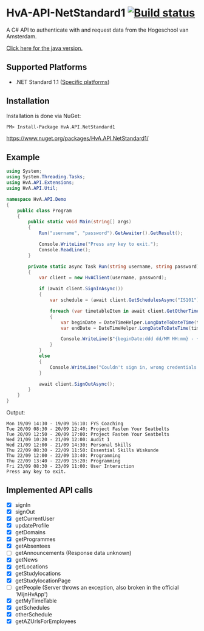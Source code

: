 # HvA-API-NetStandard1 [![Build status](https://ci.appveyor.com/api/projects/status/8ci60nhsjxawhmbt?svg=true)](https://ci.appveyor.com/project/AeonLucid/hva-api-netstandard1)

A C# API to authenticate with and request data from the Hogeschool van Amsterdam.

[Click here for the java version.](https://github.com/AeonLucid/HvA-API-Java)

## Supported Platforms

* .NET Standard 1.1 ([Specific platforms](https://github.com/dotnet/corefx/blob/master/Documentation/architecture/net-platform-standard.md#mapping-the-net-platform-standard-to-platforms))

## Installation
Installation is done via NuGet:

    PM> Install-Package HvA.API.NetStandard1
	
https://www.nuget.org/packages/HvA.API.NetStandard1/

## Example

```csharp
using System;
using System.Threading.Tasks;
using HvA.API.Extensions;
using HvA.API.Util;

namespace HvA.API.Demo
{
    public class Program
    {
        public static void Main(string[] args)
        {
            Run("username", "password").GetAwaiter().GetResult();

            Console.WriteLine("Press any key to exit.");
            Console.ReadLine();
        }

        private static async Task Run(string username, string password)
        {
            var client = new HvAClient(username, password);

            if (await client.SignInAsync())
            {
                var schedule = (await client.GetSchedulesAsync("IS101"))[0];

                foreach (var timetableItem in await client.GetOtherTimeTableAsync(schedule.Value, DateTime.Now.GetIso8601WeekOfYear()))
                {
                    var beginDate = DateTimeHelper.LongDateToDateTime(timetableItem.StartDate).ToLocalTime();
                    var endDate = DateTimeHelper.LongDateToDateTime(timetableItem.EndDate).ToLocalTime();

                    Console.WriteLine($"{beginDate:ddd dd/MM HH:mm} - {endDate:dd/MM HH:mm}: " + timetableItem.ActivityDescription);
                }
            }
            else
            {
                Console.WriteLine("Couldn't sign in, wrong credentials specified.");
            }

            await client.SignOutAsync();
        }
    }
}
```

Output:
```
Mon 19/09 14:30 - 19/09 16:10: FYS Coaching
Tue 20/09 08:30 - 20/09 12:40: Project Fasten Your Seatbelts
Tue 20/09 12:50 - 20/09 17:00: Project Fasten Your Seatbelts
Wed 21/09 10:20 - 21/09 12:00: Audit 1
Wed 21/09 12:00 - 21/09 14:30: Personal Skills
Thu 22/09 08:30 - 22/09 11:50: Essential Skills Wiskunde
Thu 22/09 12:00 - 22/09 13:40: Programming
Thu 22/09 13:40 - 22/09 15:20: Programming
Fri 23/09 08:30 - 23/09 11:00: User Interaction
Press any key to exit.
```

## Implemented API calls

- [x] signIn
- [x] signOut
- [x] getCurrentUser
- [x] updateProfile
- [x] getDomains
- [x] getProgrammes
- [x] getAbsentees
- [ ] getAnnouncements (Response data unknown)
- [x] getNews
- [x] getLocations
- [x] getStudylocations
- [x] getStudylocationPage
- [ ] getPeople (Server throws an exception, also broken in the official 'MijnHvApp')
- [x] getMyTimeTable
- [x] getSchedules
- [x] otherSchedule
- [x] getAZUrlsForEmployees
